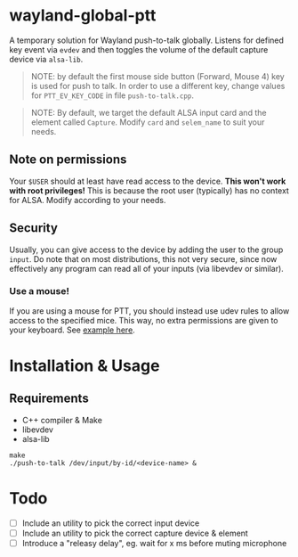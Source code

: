 # wayland-global-ptt
A temporary solution for Wayland push-to-talk globally. Listens for defined key event via `evdev` and then toggles the volume of the default capture device via `alsa-lib`.

> NOTE: by default the first mouse side button (Forward, Mouse 4) key is used for push to talk. In order to use a different key, change values for `PTT_EV_KEY_CODE` in file `push-to-talk.cpp`.

> NOTE: By default, we target the default ALSA input card and the  element called `Capture`. Modify `card` and `selem_name` to suit your needs.

## Note on permissions

Your `$USER` should at least have read access to the device. 
**This won't work with root privileges!** 
This is because the root user (typically) has no context for ALSA. Modify according to your needs.

## Security
Usually, you can give access to the device by adding the user to the group `input`. Do note that on most distributions, this not very secure, since now effectively any program can read all of your inputs (via libevdev or similar).

### Use a mouse!
If you are using a mouse for PTT, you should instead use udev rules to allow access to the specified mice. This way, no extra permissions are given to your keyboard. See [example here](https://wiki.archlinux.org/title/Udev#Allowing_regular_users_to_use_devices).

# Installation & Usage

## Requirements

- C++ compiler & Make
- libevdev
- alsa-lib

```
make
./push-to-talk /dev/input/by-id/<device-name> &
```

# Todo
- [ ] Include an utility to pick the correct input device
- [ ] Include an utility to pick the correct capture device & element
- [ ] Introduce a "releasy delay", eg. wait for x ms before muting microphone
